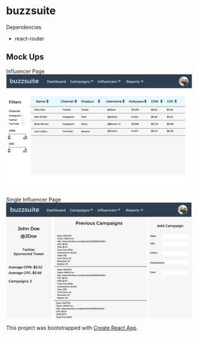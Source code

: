 # buzzsuite

Dependencies

- react-router

## Mock Ups

Influencer Page
![Influencer Page](./client/public/images/buzzsuite-influencers-layout.png)

Single Influencer Page
![Single Influencer Page](./client/public/images/buzzsuite-influencer-single-layout.png)

This project was bootstrapped with [Create React App](https://github.com/facebook/create-react-app).
